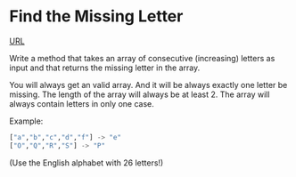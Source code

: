 # Find the Missing Letter

[URL](https://www.codewars.com/kata/5839edaa6754d6fec10000a2)

Write a method that takes an array of consecutive (increasing) letters as input and that returns the missing letter in the array.

You will always get an valid array. And it will be always exactly one letter be missing. The length of the array will always be at least 2.
The array will always contain letters in only one case.

Example:
```python
["a","b","c","d","f"] -> "e"
["O","Q","R","S"] -> "P"
```

(Use the English alphabet with 26 letters!)